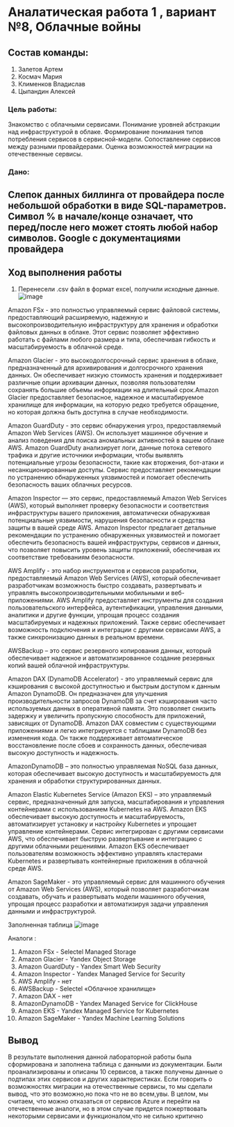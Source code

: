 # Аналатическая работа 1 , вариант №8, Облачные войны
## Cостав команды:
   1. Залетов Артем
   2. Космач Мария
   3. Клименков Владислав
   4. Цыпандин Алексей

### Цель работы:
Знакомство с облачными сервисами. Понимание уровней абстракции над инфраструктурой в облаке. Формирование понимания типов потребления сервисов в сервисной-модели. Сопоставление сервисов между разными провайдерами. Оценка возможностей миграции на отечественные сервисы.

### Дано:
 Слепок данных биллинга от провайдера после небольшой обработки в виде SQL-параметров. Символ % в начале/конце означает, что перед/после него может стоять любой набор символов.
Google с документациями провайдера
---
## Ход выполнения работы
1. Перенесели .csv файл в формат excel, получили исходные данные.
   ![image](https://github.com/macinia/AnalitLab-1-obclachnie_voiny/assets/112976302/7efe29d2-aa9b-457e-ba07-0b255d7535a5)

Amazon FSx - это полностью управляемый сервис файловой системы, предоставляющий расширяемую, надежную и высокопроизводительную инфраструктуру для хранения и обработки файловых данных в облаке. Этот сервис позволяет эффективно работать с файлами любого размера и типа, обеспечивая гибкость и масштабируемость в облачной среде.

Amazon Glacier - это высокодолгосрочный сервис хранения в облаке, предназначенный для архивирования и долгосрочного хранения данных. Он обеспечивает низкую стоимость хранения и поддерживает различные опции архивации данных, позволяя пользователям сохранять большие объемы информации на длительный срок.Amazon Glacier предоставляет безопасное, надежное и масштабируемое хранилище для информации, на которую редко требуется обращение, но которая должна быть доступна в случае необходимости.

Amazon GuardDuty - это сервис обнаружения угроз, предоставляемый Amazon Web Services (AWS). Он использует машинное обучение и анализ поведения для поиска аномальных активностей в вашем облаке AWS. Amazon GuardDuty анализирует логи, данные потока сетевого трафика и другие источники информации, чтобы выявлять потенциальные угрозы безопасности, такие как вторжения, бот-атаки и несанкционированные доступы. Сервис предоставляет рекомендации по устранению обнаруженных уязвимостей и помогает обеспечить безопасность ваших облачных ресурсов.

Amazon Inspector — это сервис, предоставляемый Amazon Web Services (AWS), который выполняет проверку безопасности и соответствия инфраструктуры вашего приложения, автоматически обнаруживая потенциальные уязвимости, нарушения безопасности и средства защиты в вашей среде AWS. Amazon Inspector предлагает детальные рекомендации по устранению обнаруженных уязвимостей и помогает обеспечить безопасность вашей инфраструктуры, сервисов и данных, что позволяет повысить уровень защиты приложений, обеспечивая их соответствие требованиям безопасности.

AWS Amplify - это набор инструментов и сервисов разработки, предоставляемый Amazon Web Services (AWS), который обеспечивает разработчикам возможность быстро создавать, развертывать и управлять высокопроизводительными мобильными и веб-приложениями. AWS Amplify предоставляет инструменты для создания пользовательского интерфейса, аутентификации, управления данными, аналитики и другие функции, упрощая процесс создания масштабируемых и надежных приложений. Также сервис обеспечивает возможность подключения и интеграции с другими сервисами AWS, а также синхронизацию данных в реальном времени.

AWSBackup – это сервис резервного копирования данных, который обеспечивает надежное и автоматизированное создание резервных копий вашей облачной инфраструктуры.

Amazon DAX (DynamoDB Accelerator) - это управляемый сервис для кэширования с высокой доступностью и быстрым доступом к данным Amazon DynamoDB. Он предназначен для улучшения производительности запросов DynamoDB за счет кэширования часто используемых данных в оперативной памяти. Это позволяет снизить задержку и увеличить пропускную способность для приложений, зависящих от DynamoDB. Amazon DAX совместим с существующими приложениями и легко интегрируется с таблицами DynamoDB без изменения кода. Он также поддерживает автоматическое восстановление после сбоев и сохранность данных, обеспечивая высокую доступность и надежность.

AmazonDynamoDB – это полностью управляемая NoSQL база данных, которая обеспечивает высокую доступность и масштабируемость для хранения и обработки структурированных данных.

Amazon Elastic Kubernetes Service (Amazon EKS) – это управляемый сервис, предназначенный для запуска, масштабирования и управления контейнерами с использованием Kubernetes на AWS. Amazon EKS обеспечивает высокую доступность и масштабируемость, автоматизирует установку и настройку Kubernetes и упрощает управление контейнерами. Сервис интегрирован с другими сервисами AWS, что обеспечивает быструю развертывание и интеграцию с другими облачными решениями. Amazon EKS обеспечивает пользователям возможность эффективно управлять кластерами Kubernetes и развертывать контейнерные приложения в облачной среде AWS.

Amazon SageMaker - это управляемый сервис для машинного обучения от Amazon Web Services (AWS), который позволяет разработчикам создавать, обучать и развертывать модели машинного обучения, упрощая процесс разработки и автоматизируя задачи управления данными и инфраструктурой.

 Заполненная таблица
![image](https://github.com/macinia/AnalitLab-1-obclachnie_voiny/assets/112976302/5d132919-e7cb-4d09-adde-1ec7926e745b)

Аналоги :
1. Amazon FSx - Selectel Managed Storage
2.  Amazon Glacier - 	Yandex Object Storage
3. Amazon GuardDuty - Yandex Smart Web Security
4. Amazon Inspector - Yandex Managed Service for Security
5. AWS Amplify - нет
6. AWSBackup - Selectel «Облачное хранилище»
7. Amazon DAX -  нет
8. AmazonDynamoDB - Yandex Managed Service for ClickHouse 
9. Amazon EKS - Yandex Managed Service for Kubernetes
10. Amazon SageMaker - Yandex Machine Learning Solutions

## Вывод 
В результате выполнения данной лабораторной работы была сформирована и заполнена таблица с данными из документации. Были проанализированы и описаны 10 сервисов, а также получены данные о подтипах этих сервисов и других характеристиках. Если говорить о возможностях миграции на отечественные сервисы, то мы сделали вывод, что это возможно,но пока что не во всем,увы.
В целом, мы считаем, что можно отказаться от сервисов Azure и перейти на отечественные аналоги, но в этом случае придется пожертвовать некоторыми сервисами и функционалом,что не сильно критично
